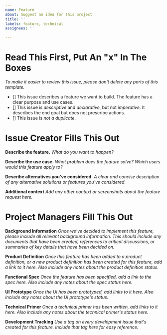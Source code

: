 ```yaml
---
name: Feature
about: Suggest an idea for this project
title: ''
labels: feature, technical
assignees: ''

---
```


# Read This First, Put An "x" In The Boxes
_To make it easier to review this issue, please don't delete any parts of this template._

- [] This issue describes a feature we want to build. The feature has a clear purpose and use cases.
- [] This issue is _descriptive_ and _declarative_, but not _imperative_. It describes the end goal but does not prescribe actions.
- [] This issue is _not a duplicate_.

# Issue Creator Fills This Out

**Describe the feature.**
_What do you want to happen?_

**Describe the use case.**
_What problem does the feature solve? Which users would this feature apply to?_

**Describe alternatives you've considered.**
_A clear and concise description of any alternative solutions or features you've considered._

**Additional context**
_Add any other context or screenshots about the feature request here._

# Project Managers Fill This Out

**Background Information**
_Once we've decided to implement this feature, please include all relevant background information. This should include any documents that have been created, references to critical discussions, or summaries of key details that have been decided on._

**Product Definition**
_Once this feature has been added to a product definition, or a new product definition has been created for this feature, add a link to it here. Also include any notes about the product definition status._

**Functional Spec**
_Once the feature has been specified, add a link to the spec here. Also include any notes about the spec status here._

**UI Prototype**
_Once the UI has been prototyped, add links to it here. Also include any notes about the UI prototype's status._

**Technical Primer**
_Once a technical primer has been written, add links to it here. Also include any notes about the technical primer's status here._

**Development Tracking**
_Use a tag on every development issue that's created for this feature. Include that tag here for easy reference._
